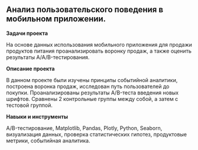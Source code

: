 ## Анализ пользовательского поведения в мобильном приложении.

<b> Задачи проекта  </b> 

На основе данных использования мобильного приложения для продажи продуктов питания проанализировать воронку продаж, а также оценить результаты A/A/B-тестирования.

<b> Описание проекта  </b> 

В данном проекте были изучены принципы событийной аналитики, построена воронка продаж, исследован путь пользователей до покупки. Проанализированы результаты A/B-теста введения новых шрифтов. Сравнены 2 контрольные группы между собой, а затем с тестовой группой. 

<b> Навыки и инструменты  </b> 

A/B-тестирование, Matplotlib, Pandas, Plotly, Python, Seaborn, визуализация данных, проверка статистических гипотез, продуктовые метрики, событийная аналитика.
